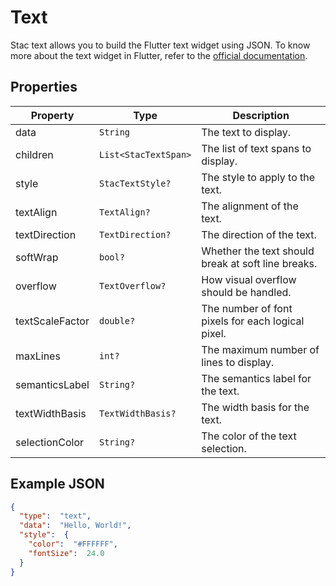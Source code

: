 # Text

Stac text allows you to build the Flutter text widget using JSON.
To know more about the text widget in Flutter, refer to the [official documentation](https://api.flutter.dev/flutter/widgets/Text-class.html).

## Properties

| Property        | Type                  | Description                                        |
|-----------------|-----------------------|----------------------------------------------------|
| data            | `String`              | The text to display.                               |
| children        | `List<StacTextSpan>` | The list of text spans to display.                 |
| style           | `StacTextStyle?`     | The style to apply to the text.                    |
| textAlign       | `TextAlign?`          | The alignment of the text.                         |
| textDirection   | `TextDirection?`      | The direction of the text.                         |
| softWrap        | `bool?`               | Whether the text should break at soft line breaks. |
| overflow        | `TextOverflow?`       | How visual overflow should be handled.             |
| textScaleFactor | `double?`             | The number of font pixels for each logical pixel.  |
| maxLines        | `int?`                | The maximum number of lines to display.            |
| semanticsLabel  | `String?`             | The semantics label for the text.                  |
| textWidthBasis  | `TextWidthBasis?`     | The width basis for the text.                      |
| selectionColor  | `String?`             | The color of the text selection.                   |

## Example JSON

```json
{
  "type":  "text",
  "data":  "Hello, World!",
  "style":  {
    "color":  "#FFFFFF",
    "fontSize":  24.0
  }
}
```
